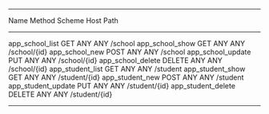  -------------------------- -------- -------- ------ -----------------------------------
  Name                       Method   Scheme   Host   Path
 -------------------------- -------- -------- ------ -----------------------------------
  app_school_list            GET      ANY      ANY    /school
  app_school_show            GET      ANY      ANY    /school/{id}
  app_school_new             POST     ANY      ANY    /school
  app_school_update          PUT      ANY      ANY    /school/{id}
  app_school_delete          DELETE   ANY      ANY    /school/{id}
  app_student_list           GET      ANY      ANY    /student
  app_student_show           GET      ANY      ANY    /student/{id}
  app_student_new            POST     ANY      ANY    /student
  app_student_update         PUT      ANY      ANY    /student/{id}
  app_student_delete         DELETE   ANY      ANY    /student/{id}
 -------------------------- -------- -------- ------ -----------------------------------
